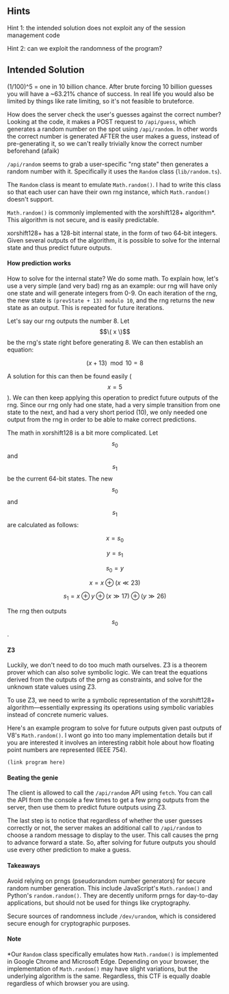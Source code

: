## Hints  

Hint 1: the intended solution does not exploit any of the session management code

Hint 2: can we exploit the randomness of the program?

## Intended Solution  

(1/100)^5 = one in 10 billion chance. After brute forcing 10 billion guesses you will have a ~63.21% chance of success. In real life you would also be limited by things like rate limiting, so it's not feasible to bruteforce.

How does the server check the user's guesses against the correct number? Looking at the code, it makes a POST request to `/api/guess`, which generates a random number on the spot using `/api/random`. In other words the correct number is generated AFTER the user makes a guess, instead of pre-generating it, so we can't really trivially know the correct number beforehand (afaik)

`/api/random` seems to grab a user-specific "rng state" then generates a random number with it. Specifically it uses the `Random` class (`lib/random.ts`).

The `Random` class is meant to emulate `Math.random()`. I had to write this class so that each user can have their own rng instance, which `Math.random()` doesn't support. 

`Math.random()` is commonly implemented with the xorshift128+ algorithm*. This algorithm is not secure, and is easily predictable. 

xorshift128+ has a 128-bit internal state, in the form of two 64-bit integers. Given several outputs of the algorithm, it is possible to solve for the internal state and thus predict future outputs. 

#### How prediction works  

How to solve for the internal state? We do some math. To explain how, let's use a very simple (and very bad) rng as an example: our rng will have only one state and will generate integers from 0-9. On each iteration of the rng, the new state is `(prevState + 13) modulo 10`, and the rng returns the new state as an output. This is repeated for future iterations. 

Let's say our rng outputs the number 8. Let $$\( x \)$$ be the rng's state right before generating 8. We can then establish an equation:

$$(x + 13) \mod 10 = 8$$

A solution for this can then be found easily ($$x = 5$$). We can then keep applying this operation to predict future outputs of the rng. Since our rng only had one state, had a very simple transition from one state to the next, and had a very short period (10), we only needed one output from the rng in order to be able to make correct predictions.

The math in xorshift128 is a bit more complicated. Let $$s_0$$ and $$s_1$$ be the current 64-bit states. The new $$s_0$$ and $$s_1$$ are calculated as follows:

$$
x = s_0
$$

$$
y = s_1
$$

$$
s_0 = y
$$

$$
x = x \oplus (x \ll 23)
$$

$$
s_1 = x \oplus y \oplus (x \gg 17) \oplus (y \gg 26)
$$

The rng then outputs $$s_0$$.

#### Z3  

Luckily, we don't need to do too much math ourselves. Z3 is a theorem prover which can also solve symbolic logic. We can treat the equations derived from the outputs of the prng as constraints, and solve for the unknown state values using Z3. 

To use Z3, we need to write a symbolic representation of the xorshift128+ algorithm—essentially expressing its operations using symbolic variables instead of concrete numeric values.

Here's an example program to solve for future outputs given past outputs of V8's `Math.random()`. I wont go into too many implementation details but if you are interested it involves an interesting rabbit hole about how floating point numbers are represented (IEEE 754). 

```
(link program here)
```

#### Beating the genie  

The client is allowed to call the `/api/random` API using `fetch`. You can call the API from the console a few times to get a few prng outputs from the server, then use them to predict future outputs using Z3. 

The last step is to notice that regardless of whether the user guesses correctly or not, the server makes an additional call to `/api/random` to choose a random message to display to the user. This call causes the prng to advance forward a state. So, after solving for future outputs you should use every other prediction to make a guess. 

#### Takeaways  

Avoid relying on prngs (pseudorandom number generators) for secure random number generation. This include JavaScript's `Math.random()` and Python's `random.random()`. They are decently uniform prngs for day-to-day applications, but should not be used for things like cryptography. 

Secure sources of randomness include `/dev/urandom`, which is considered secure enough for cryptographic purposes.

#### Note

*Our `Random` class specifically emulates how `Math.random()` is implemented in Google Chrome and Microsoft Edge. Depending on your browser, the implementation of `Math.random()` may have slight variations, but the underlying algorithm is the same. Regardless, this CTF is equally doable regardless of which browser you are using.
